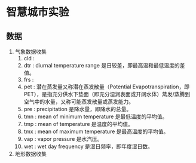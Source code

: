 # 智慧城市实验

## 数据
1. 气象数据收集
   1. cld : 
   2. dtr : diurnal temperature range 是日较差，即最高温和最低温度的差值。
   3. frs : 
   4. pet : 潜在蒸发量又称潜在蒸发散量（Potential Evapotranspiration，即PET），是指充分供水下垫面（即充分湿润表面或开阔水体）蒸发/蒸腾到空气中的水量，又称可能蒸发散量或蒸发能力。
   5. pre : precipitation 是降水量，即降水的总量。
   6. tmn : mean of minimum temperature 是最低温度的平均值。
   7. tmp : mean of temperature 是温度的平均值。
   8. tmx : mean of maximum temperature 是最高温度的平均值。
   9.  vap : vapor pressure 是水汽压。
   10. wet : wet day frequency 是湿日频率，即年度湿日数。
2. 地形数据收集